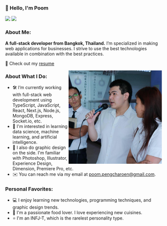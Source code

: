 ### 👋 Hello, I'm Poom

<a href="https://www.linkedin.com/in/poom-pengcharoen-1333a8139/" target="_blank"><img src="https://img.shields.io/badge/-LinkedIn-0e76a8?style=flat-square&logo=Linkedin&logoColor=white" height=21></a>
<a href="https://www.facebook.com/poompengcharoen/" target="_blank"><img src="https://img.shields.io/badge/Facebook-1877F2?style=for-the-badge&logo=facebook&logoColor=white" height=21></a>

### About Me:

**A full-stack developer from Bangkok, Thailand.** I’m specialized in making web applications for businesses. I strive to use the best technologies available in combination with the best practices.

📝 Check out my [resume](https://github.com/poompengcharoen/poompengcharoen/blob/master/files/Poom%20-%20Resume.pdf)

<img align="right" height="300" width="300" alt="Poom public speaking" src="https://github.com/poompengcharoen/poompengcharoen/raw/master/images/Poom%20-%20Public%20Speaking.jpg" />

### About What I Do:

- 🛠 I’m currently working with full-stack web development using TypeScript, JavaScript, React, Next.js, Node.js, MongoDB, Express, Socket.io, etc.
- 🚀 I'm interested in learning data science, machine learning, and artificial intelligence.
- 🎨 I also do graphic design on the side. I'm familiar with Photoshop, Illustrator, Experience Design, Dimension, Premiere Pro, etc.
- ✉️ You can reach me via my email at [poom.pengcharoen@gmail.com](mailto:poom.pengcharoen@gmail.com).

### Personal Favorites:

- 💻 I enjoy learning new technologies, programming techniques, and graphic design trends.
- 🍕 I'm a passionate food lover. I love experiencing new cuisines.
- ⭐️ I'm an INFJ-T, which is the rarelest personality type.
